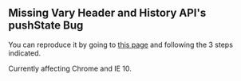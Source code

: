 Missing Vary Header and History API's pushState Bug
---------------------------------------------------

You can reproduce it by going to [this page](http://secret-journey-4942.herokuapp.com/) and following the 3 steps indicated.

Currently affecting Chrome and IE 10.
